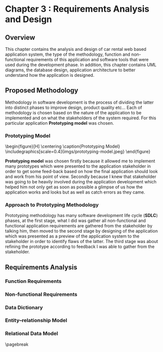 Chapter 3 : Requirements Analysis and Design
=============================================

## Overview

This chapter contains the analysis and design of car rental web based application system, the type of
the methodology, function and non-functional requirements of this application and 
software tools that were used during the development phase. In addition, this chapter contains UML diagrams, 
the database design, application architecture to better understand how the application is designed.

## Proposed Methodology

Methodology in software development is the process of dividing the latter into distinct phases to improve design, 
product quality etc... Each of methodology is chosen based on the nature of the application to be implemented and on what 
the stakeholders of the system required. For this particular application **Prototyping model** was chosen.

### Prototyping Model 

\begin{figure}[H]
\centering
\caption{Prototyping Model}
\includegraphics[scale=0.4]{imgs/prototyping-model.jpeg}
\end{figure}

**Prototyping model** was chosen firstly because it allowed me to implement many prototypes which were presented to the application stakeholder in order to get
some feed-back based on how the final application should look and work from his point of view. Secondly because I knew that
stakeholder was going to be heavily involved during the application development which helped him not only get as soon as possible
a glimpse of us how the application works and looks but as well as catch errors as they came.

### Approach to Prototyping Methodology

Prototyping methodology has many software development life cycle (**SDLC**) phases, at the first stage,
what I did was gather all non-functional and functional application requirements are gathered from the stakeholder 
by talking him, then moved to the second stage by designing of the application which was presented as a preview of the
application system to the stakeholder in order to identify flaws of the latter. The third stage was about refining the 
prototype according to feedback I was able to gather from the stakeholder. 

## Requirements Analysis

### Function Requirements

### Non-functional Requirements

### Data Dictionary

### Entity–relationship Model

### Relational Data Model


\pagebreak